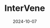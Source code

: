 ---  
layout: startup_page  
title: "InterVene"  
id: "intervenemed.com"  
permalink: "/interveneintervenemed.com10072024/"  
website: "https://intervene-med.com"  
funding_round: "Series A"  
funding_amount: "$13M"  
investors: "Treo Ventures, RiverVest Venture Partners"  
about: "InterVene, Inc. is a clinical-stage medical device company focused on developing interventional solutions for chronic venous insufficiency (CVI). Their Recana catheter system aims to recanalize and restore patency in chronically obstructed deep veins and venous stents. This addresses a significant unmet need for patients with CVI and post-thrombotic disease."  
markets: "Medical Device, Cardiovascular"  
hq: "Redwood City, California, United States"  
founded_year: "2011"  
linkedin: "https://www.linkedin.com/company/intervene-inc."  
twitter: ""  
instagram: ""  
facebook: ""  
crunchbase: "https://www.crunchbase.com/organization/intervene"  
pitchbook: ""  

date_display: "07-Oct-2024"  
date: "2024-10-07"

# SEO Optimization  
meta_title: "InterVene - Series A Funding ($13M)"  
meta_description: "InterVene, InterVene, Inc. is a clinical-stage medical device company focused on developing interventional solutions for chronic venous insufficiency (CVI). Thei..."  
meta_keywords: "InterVene, Medical Device, Cardiovascular, Series A funding"  
canonical_url: "https://startup.projectstartups.com/interveneintervenemed.com10072024/"  
---